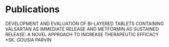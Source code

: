 # Publications
DEVELOPMENT AND EVALUATION OF BI-LAYERED TABLETS CONTAINING  VALSARTAN AS IMMEDIATE RELEASE AND        METFORMIN AS SUSTAINED  RELEASE: A NOVEL APPROACH TO INCREASE THERAPEUTIC EFFICACY  *SK. GOUSIA PARVIN
